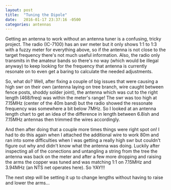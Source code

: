 ```yaml
---
layout: post
title:  "Tuning the Dipole"
date:   2016-01-17 23:37:16 -0500
categories: antennas
---
```

Getting an antenna to work without an antenna tuner is a confusing, tricky project. The radio (IC-7100) has an swr meter but it only shows 1:1 to 1:3 with a fuzzy meter for everything above, so if the antenna is not close to the target frequency there's not much useful information. Also, the radio only transmits in the amateur bands so there's no way (which would be illegal anyway) to keep looking for the frequency that antenna is currently resonate on to even get a baring to calculate the needed adjustments.

So, what do? Well, after fixing a couple of big issues that were causing a high swr on their own (antenna laying on tree branch, wire caught between fence posts, shoddy solder joint), the antenna which was cut to the right length (468/freq) was within the meter's range! The swr was too high at 7.15MHz (center of the 40m band) but the radio showed the ressonate frequency was somewhere a bit below 7MHz. So I looked at an antenna length chart to get an idea of the difference in length between 6.8ish and 7.15MHz antennas then trimmed the wires accordingly.

And then after doing that a couple more times things were right spot on! I had to do this again when I attached the additional wire to work 80m and ran into some difficulties when I was getting a really high swr but couldn't figure out why and didn't know what the antenna was doing. Luckily after inspecting all of the conections and untangling a string from the tree the antenna was back on the meter and after a few more dropping and raising the arms the copper was tuned and was matching 1:1 on 7.15MHz and 3.94MHz (an NTS net operates here). So YAY!!!

The next step will be setting it up to change lengths without having to raise and lower the arms...